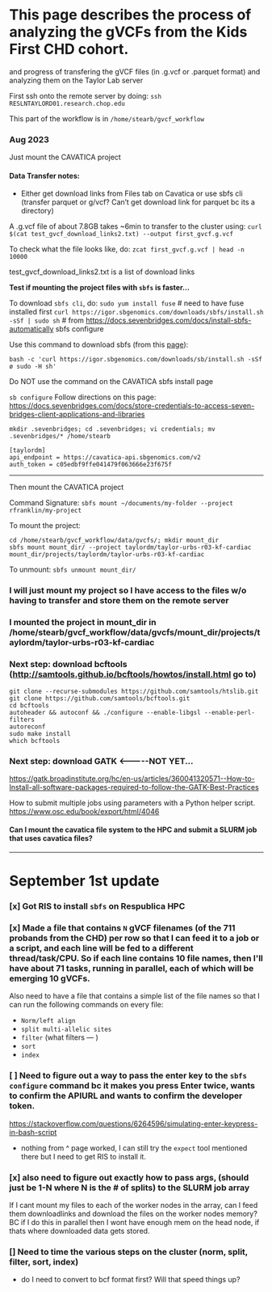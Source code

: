 # This page describes the process of analyzing the gVCFs from the Kids First CHD cohort.
and progress of transfering the gVCF files (in .g.vcf or .parquet format) and analyzing them on the Taylor Lab server

First ssh onto the remote server by doing: `ssh RESLNTAYLORD01.research.chop.edu`

This part of the workflow is in `/home/stearb/gvcf_workflow`
### Aug 2023
Just mount the CAVATICA project

#### Data Transfer notes:
- Either get download links from Files tab on Cavatica or use sbfs cli (transfer parquet or g/vcf? Can’t get download link for parquet bc its a directory)

A .g.vcf file of about 7.8GB takes ~6min to transfer to the cluster using:
`curl $(cat test_gvcf_download_links2.txt) --output first_gvcf.g.vcf`

To check what the file looks like, do: `zcat first_gvcf.g.vcf | head -n 10000`

test_gvcf_download_links2.txt is a list of download links


**Test if mounting the project files with `sbfs` is faster…**

To download `sbfs cli`, do: `sudo yum install fuse`   # need to have fuse installed first
`curl https://igor.sbgenomics.com/downloads/sbfs/install.sh -sSf | sudo sh`       # from https://docs.sevenbridges.com/docs/install-sbfs-automatically
sbfs configure

Use this command to download sbfs (from this [page](https://docs.sevenbridges.com/docs/command-line-interface)):

`bash -c 'curl https://igor.sbgenomics.com/downloads/sb/install.sh -sSf ø sudo -H sh'`

Do NOT use the command on the CAVATICA sbfs install page

`sb configure`
Follow directions on this page: https://docs.sevenbridges.com/docs/store-credentials-to-access-seven-bridges-client-applications-and-libraries

`mkdir .sevenbridges; cd .sevenbridges; vi credentials; mv .sevenbridges/* /home/stearb`

```
[taylordm]
api_endpoint = https://cavatica-api.sbgenomics.com/v2
auth_token = c05edbf9ffe041479f063666e23f675f
```

 --------------------------------
 
Then mount the CAVATICA project

Command Signature: `sbfs mount ~/documents/my-folder --project rfranklin/my-project`

To mount the project: 

```
cd /home/stearb/gvcf_workflow/data/gvcfs/; mkdir mount_dir
sbfs mount mount_dir/ --project taylordm/taylor-urbs-r03-kf-cardiac
mount_dir/projects/taylordm/taylor-urbs-r03-kf-cardiac
```

To unmount:  `sbfs unmount mount_dir/`

### I will just mount my project so I have access to the files w/o having to transfer and store them on the remote server
### I mounted the project in mount_dir in /home/stearb/gvcf_workflow/data/gvcfs/mount_dir/projects/taylordm/taylor-urbs-r03-kf-cardiac


### Next step: download bcftools (http://samtools.github.io/bcftools/howtos/install.html go to)
```
git clone --recurse-submodules https://github.com/samtools/htslib.git
git clone https://github.com/samtools/bcftools.git
cd bcftools
autoheader && autoconf && ./configure --enable-libgsl --enable-perl-filters
autoreconf
sudo make install
which bcftools
```

### Next step: download GATK <-----NOT YET...
https://gatk.broadinstitute.org/hc/en-us/articles/360041320571--How-to-Install-all-software-packages-required-to-follow-the-GATK-Best-Practices

How to submit multiple jobs using parameters with a Python helper script.
https://www.osc.edu/book/export/html/4046


#### Can I mount the cavatica file system to the HPC and submit a SLURM job that uses cavatica files?

-----------------

# September 1st update

### [x] Got RIS to install `sbfs` on Respublica HPC
### [x] Made a file that contains `N` gVCF filenames (of the 711 probands from the CHD) per row so that I can feed it to a job or a script, and each line will be fed to a different thread/task/CPU. So if each line contains 10 file names, then I'll have about 71 tasks, running in parallel, each of which will be emerging 10 gVCFs.

Also need to have a file that contains a simple list of the file names so that I can run the following commands on every file:
- `Norm/left align`
- `split multi-allelic sites`
- `filter` (what filters — )
- `sort`
- `index`
  
### [ ] Need to figure out a way to pass the enter key to the `sbfs configure` command bc it makes you press Enter twice, wants to confirm the APIURL and wants to confirm the developer token. 
https://stackoverflow.com/questions/6264596/simulating-enter-keypress-in-bash-script

- nothing from ^ page worked, I can still try the `expect` tool mentioned there but I need to get RIS to install it.

### [x] also need to figure out exactly how to pass args, (should just be 1-N where N is the # of splits) to the SLURM job array


If I cant mount my files to each of the worker nodes in the array, can I feed them downloadlinks and download the files on the worker nodes memory? BC if I do this in parallel then I wont have enough mem on the head node, if thats where downloaded data gets stored.



### [] Need to time the various steps on the cluster (norm, split, filter, sort, index)
- do I need to convert to bcf format first? Will that speed things up?

